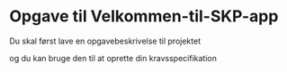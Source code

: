 # Opgave til Velkommen-til-SKP-app

Du skal først lave en opgavebeskrivelse til projektet

og du kan bruge den til at oprette din kravsspecifikation
